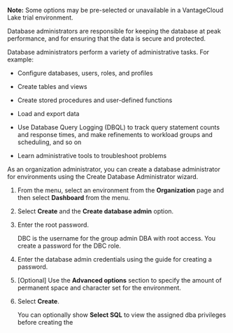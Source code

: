 **Note:** Some options may be pre-selected or unavailable in a VantageCloud Lake trial environment.

Database administrators are responsible for keeping the database at peak performance, and for ensuring that the data is secure and protected.

Database administrators perform a variety of administrative tasks. For example:

-   Configure databases, users, roles, and profiles


-   Create tables and views


-   Create stored procedures and user-defined functions


-   Load and export data


-   Use Database Query Logging (DBQL) to track query statement counts and response times, and make refinements to workload groups and scheduling, and so on


-   Learn administrative tools to troubleshoot problems


As an organization administrator, you can create a database administrator for environments using the Create Database Administrator wizard.

1.  From the menu, select an environment from the **Organization** page and then select **Dashboard** from the menu.


1.  Select **Create** and the **Create database admin** option.


1.  Enter the root password.

    DBC is the username for the group admin DBA with root access. You create a password for the DBC role.


1.  Enter the database admin credentials using the guide for creating a password.


1.  [Optional] Use the **Advanced options** section to specify the amount of permanent space and character set for the environment.


1.  Select **Create**.

    You can optionally show **Select SQL** to view the assigned dba privileges before creating the


